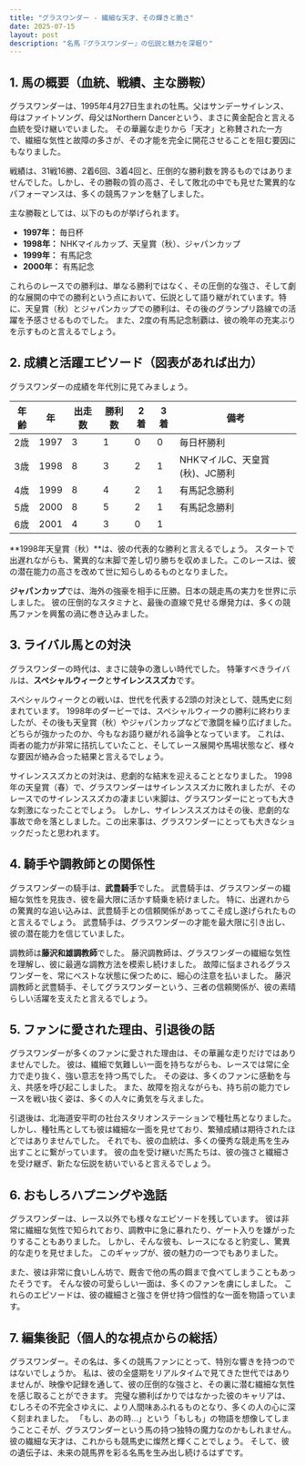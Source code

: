 ```yaml
---
title: "グラスワンダー - 繊細な天才、その輝きと脆さ"
date: 2025-07-15
layout: post
description: "名馬『グラスワンダー』の伝説と魅力を深堀り"
---
```


## 1. 馬の概要（血統、戦績、主な勝鞍）

グラスワンダーは、1995年4月27日生まれの牡馬。父はサンデーサイレンス、母はファイトソング、母父はNorthern Dancerという、まさに黄金配合と言える血統を受け継いでいました。  その華麗な走りから「天才」と称賛された一方で、繊細な気性と故障の多さが、その才能を完全に開花させることを阻む要因にもなりました。

戦績は、31戦16勝、2着6回、3着4回と、圧倒的な勝利数を誇るものではありませんでした。しかし、その勝鞍の質の高さ、そして敗北の中でも見せた驚異的なパフォーマンスは、多くの競馬ファンを魅了しました。

主な勝鞍としては、以下のものが挙げられます。

* **1997年：** 毎日杯
* **1998年：** NHKマイルカップ、天皇賞（秋）、ジャパンカップ
* **1999年：** 有馬記念
* **2000年：** 有馬記念

これらのレースでの勝利は、単なる勝利ではなく、その圧倒的な強さ、そして劇的な展開の中での勝利という点において、伝説として語り継がれています。特に、天皇賞（秋）とジャパンカップでの勝利は、その後のグランプリ路線での活躍を予感させるものでした。  また、2度の有馬記念制覇は、彼の晩年の充実ぶりを示すものと言えるでしょう。


## 2. 成績と活躍エピソード（図表があれば出力）

グラスワンダーの成績を年代別に見てみましょう。

| 年齢 | 年 | 出走数 | 勝利数 | 2着 | 3着 | 備考 |
|---|---|---|---|---|---|---|
| 2歳 | 1997 | 3 | 1 | 0 | 0 | 毎日杯勝利 |
| 3歳 | 1998 | 8 | 3 | 2 | 1 | NHKマイルC、天皇賞(秋)、JC勝利 |
| 4歳 | 1999 | 8 | 4 | 2 | 1 | 有馬記念勝利 |
| 5歳 | 2000 | 8 | 5 | 2 | 1 | 有馬記念勝利 |
| 6歳 | 2001 | 4 | 3 | 0 | 1 |  |


**1998年天皇賞（秋）**は、彼の代表的な勝利と言えるでしょう。  スタートで出遅れながらも、驚異的な末脚で差し切り勝ちを収めました。このレースは、彼の潜在能力の高さを改めて世に知らしめるものとなりました。

**ジャパンカップ**では、海外の強豪を相手に圧勝。日本の競走馬の実力を世界に示しました。  彼の圧倒的なスタミナと、最後の直線で見せる爆発力は、多くの競馬ファンを興奮の渦に巻き込みました。


## 3. ライバル馬との対決

グラスワンダーの時代は、まさに競争の激しい時代でした。  特筆すべきライバルは、**スペシャルウィーク**と**サイレンススズカ**です。

スペシャルウィークとの戦いは、世代を代表する2頭の対決として、競馬史に刻まれています。 1998年のダービーでは、スペシャルウィークの勝利に終わりましたが、その後も天皇賞（秋）やジャパンカップなどで激闘を繰り広げました。  どちらが強かったのか、今もなお語り継がれる論争となっています。  これは、両者の能力が非常に拮抗していたこと、そしてレース展開や馬場状態など、様々な要因が絡み合った結果と言えるでしょう。

サイレンススズカとの対決は、悲劇的な結末を迎えることとなりました。  1998年の天皇賞（春）で、グラスワンダーはサイレンススズカに敗れましたが、そのレースでのサイレンススズカの凄まじい末脚は、グラスワンダーにとっても大きな刺激になったことでしょう。  しかし、サイレンススズカはその後、悲劇的な事故で命を落としました。この出来事は、グラスワンダーにとっても大きなショックだったと思われます。


## 4. 騎手や調教師との関係性

グラスワンダーの騎手は、**武豊騎手**でした。  武豊騎手は、グラスワンダーの繊細な気性を見抜き、彼を最大限に活かす騎乗を続けました。  特に、出遅れからの驚異的な追い込みは、武豊騎手との信頼関係があってこそ成し遂げられたものと言えるでしょう。  武豊騎手は、グラスワンダーの才能を最大限に引き出し、彼の潜在能力を信じていました。

調教師は**藤沢和雄調教師**でした。  藤沢調教師は、グラスワンダーの繊細な気性を理解し、彼に最適な調教方法を模索し続けました。  故障に悩まされるグラスワンダーを、常にベストな状態に保つために、細心の注意を払いました。  藤沢調教師と武豊騎手、そしてグラスワンダーという、三者の信頼関係が、彼の素晴らしい活躍を支えたと言えるでしょう。


## 5. ファンに愛された理由、引退後の話

グラスワンダーが多くのファンに愛された理由は、その華麗な走りだけではありませんでした。  彼は、繊細で気難しい一面を持ちながらも、レースでは常に全力で走り抜く、強い意志を持つ馬でした。  その姿は、多くのファンに感動を与え、共感を呼び起こしました。  また、故障を抱えながらも、持ち前の能力でレースを戦い抜く姿は、多くの人々に勇気を与えました。

引退後は、北海道安平町の社台スタリオンステーションで種牡馬となりました。  しかし、種牡馬としても彼は繊細な一面を見せており、繁殖成績は期待されたほどではありませんでした。  それでも、彼の血統は、多くの優秀な競走馬を生み出すことに繋がっています。  彼の血を受け継いだ馬たちは、彼の強さと繊細さを受け継ぎ、新たな伝説を紡いでいると言えるでしょう。


## 6. おもしろハプニングや逸話

グラスワンダーは、レース以外でも様々なエピソードを残しています。  彼は非常に繊細な気性で知られており、調教中に急に暴れたり、ゲート入りを嫌がったりすることもありました。  しかし、そんな彼も、レースになると豹変し、驚異的な走りを見せました。  このギャップが、彼の魅力の一つでもありました。

また、彼は非常に食いしん坊で、厩舎で他の馬の餌まで食べてしまうこともあったそうです。  そんな彼の可愛らしい一面は、多くのファンを虜にしました。  これらのエピソードは、彼の繊細さと強さを併せ持つ個性的な一面を物語っています。


## 7. 編集後記（個人的な視点からの総括）

グラスワンダー。その名は、多くの競馬ファンにとって、特別な響きを持つのではないでしょうか。  私は、彼の全盛期をリアルタイムで見てきた世代ではありませんが、映像や記録を通して、彼の圧倒的な強さと、その裏に潜む繊細な気性を感じ取ることができます。  完璧な勝利ばかりではなかった彼のキャリアは、むしろその不完全さゆえに、より人間味あふれるものとなり、多くの人の心に深く刻まれました。  「もし、あの時…」という「もしも」の物語を想像してしまうことこそが、グラスワンダーという馬の持つ独特の魔力なのかもしれません。  彼の繊細な天才は、これからも競馬史に燦然と輝くことでしょう。  そして、彼の遺伝子は、未来の競馬界を彩る名馬を生み出し続けるはずです。
